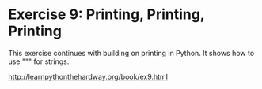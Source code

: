 # Exercise 9: Printing, Printing, Printing

This exercise continues with building on printing in Python. It shows how to use """ for strings.

http://learnpythonthehardway.org/book/ex9.html
